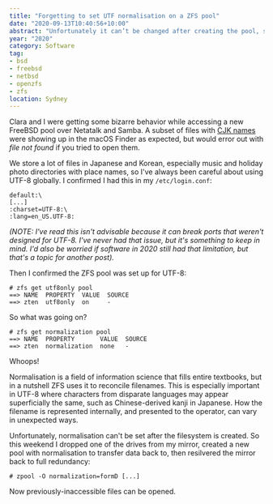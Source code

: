 ```yaml
---
title: "Forgetting to set UTF normalisation on a ZFS pool"
date: "2020-09-13T10:40:56+10:00"
abstract: "Unfortunately it can’t be changed after creating the pool, so lesson learned!"
year: "2020"
category: Software
tag:
- bsd
- freebsd
- netbsd
- openzfs
- zfs
location: Sydney
---
```

Clara and I were getting some bizarre behavior while accessing a new FreeBSD pool over Netatalk and Samba. A subset of files with [CJK names](http://www.linfo.org/cjkv.html "Chinese, Japanese and Korean: A Brief Introduction") were showing up in the macOS Finder as expected, but would error out with *file not found* if you tried to open them. 

We store a lot of files in Japanese and Korean, especially music and holiday photo directories with place names, so I've always been careful about using UTF-8 globally. I confirmed I had this in my `/etc/login.conf`:

    default:\
    [...]
    :charset=UTF-8:\
    :lang=en_US.UTF-8:

*(NOTE: I've read this isn't advisable because it can break ports that weren't designed for UTF-8. I've never had that issue, but it's something to keep in mind. I'd also be worried if software in 2020 still had that limitation, but that's a topic for another post).*

Then I confirmed the ZFS pool was set up for UTF-8:

    # zfs get utf8only pool
    ==> NAME  PROPERTY  VALUE  SOURCE
    ==> zten  utf8only  on     -

So what was going on?

    # zfs get normalization pool
    ==> NAME  PROPERTY       VALUE  SOURCE
    ==> zten  normalization  none   -

Whoops!

Normalisation is a field of information science that fills entire textbooks, but in a nutshell ZFS uses it to reconcile filenames. This is especially important in UTF-8 where characters from disparate languages may appear superficially the same, such as Chinese-derived kanji in Japanese. How the filename is represented internally, and presented to the operator, can vary in unexpected ways.

Unfortunately, normalisation can't be set after the filesystem is created. So this weekend I dropped one of the drives from my mirror, created a new pool with normalisation to transfer data back to, then resilvered the mirror back to full redundancy:

    # zpool -O normalization=formD [...]

Now previously-inaccessible files can be opened.

